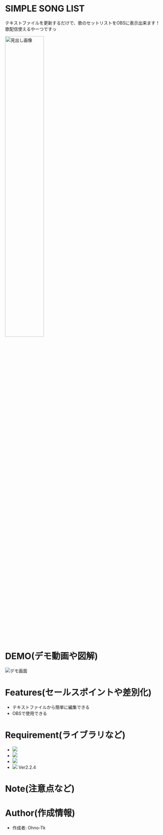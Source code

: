 # SIMPLE SONG LIST
テキストファイルを更新するだけで、歌のセットリストをOBSに表示出来ます！
歌配信使えるやーつですっ

<img src="https://user-images.githubusercontent.com/51406176/194073408-0c3bbd8d-185d-462b-96d5-494d7208613d.jpg" width="50%" alt="見出し画像">

# DEMO(デモ動画や図解)
![デモ画面](https://user-images.githubusercontent.com/51406176/194074711-11f2df09-e8b6-4d8d-9e0b-522ea5bd7649.gif)


# Features(セールスポイントや差別化)
- テキストファイルから簡単に編集できる
- OBSで使用できる

# Requirement(ライブラリなど)
- <img src="https://custom-icon-badges.herokuapp.com/badge/HTML-e34c26.svg?logo=HTML&logoColor=white">
- <img src="https://custom-icon-badges.herokuapp.com/badge/CSS-563d7c.svg?logo=css3">
- <img src="https://custom-icon-badges.herokuapp.com/badge/JavaScript-f1e05a.svg?logo=JavaScript&logoColor=white">
- <img src="https://img.shields.io/badge/-jQuery-0769AD.svg?logo=jquery&style=flat"> Ver2.2.4

# Note(注意点など)


# Author(作成情報)
- 作成者: Ohno-Tk
